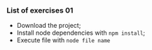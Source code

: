 ### List of exercises 01

- Download the project;
- Install node dependencies with `npm install`;
- Execute file with `node file name`